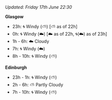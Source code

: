 *Updated: Friday 17th June 22:30*

**Glasgow**

* 23h: :cyclone: Windy (:partly_sunny:) [:partly_sunny: as of 22h]
* 0h: :cyclone: Windy (:cloud:) [:cloud: as of 22h, :cyclone:(:cloud:) as of 23h]
* 1h - 6h: :cloud: Cloudy
* 7h: :cyclone: Windy (:cloud:)
* 8h - 10h: :cyclone: Windy (:partly_sunny:)

**Edinburgh**

* 23h - 1h: :cyclone: Windy (:partly_sunny:)
* 2h - 6h: :partly_sunny: Partly Cloudy
* 7h - 10h: :cyclone: Windy (:partly_sunny:)
